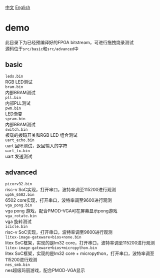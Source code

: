 [中文](./README.md) [English](./README_en.md)
# demo
此目录下为已经预编译好的FPGA bitstream，可进行拖拽烧录测试  
源码位于`src/basic`和`src/advanced`中

## basic
`leds.bin`  
  RGB LED测试  
`bram.bin`  
内部BRAM测试  
`pll.bin`  
内部PLL测试  
`pwm.bin`  
LED渐变  
`spram.bin`  
内部BRAM测试  
`switch.bin`  
板载的拨码开关和RGB LED 组合测试  
`uart_echo.bin`  
uart 回环测试，返回输入的字符  
`uart_tx.bin`  
uart 发送测试
## advanced
`picorv32.bin`   
risc-v SoC实现，打开串口，波特率调至115200进行观测  
`up5k_6502.bin`  
6502 core实现，打开串口，波特率调至9600进行观测  
`vga_pong.bin`  
vga pong 游戏，配合PMOD-VGA可在屏幕显示pong游戏  
`vga_rotate.bin`  
vga 旋转测试  
`icicle.bin`  
risc-v SoC实现，打开串口，波特率调至9600进行观测  
`litex-image-gateware+bios+none.bin`  
litex SoC框架，实现的是lm32 core，打开串口，波特率调至115200进行观测  
`litex-image-gateware+bios+micropython.bin`  
litex SoC框架，实现的是lm32 core + micropython，打开串口，波特率调至115200进行观测  
`nes_smb.bin`  
nes超级玛丽游戏，配合PMOD-VGA显示  

